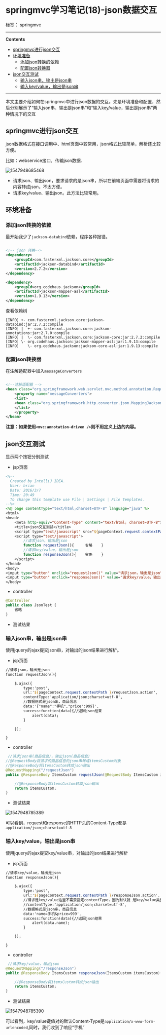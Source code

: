 ﻿# springmvc学习笔记(18)-json数据交互

标签： springmvc

---

**Contents**

  - [springmvc进行json交互](#springmvc进行json交互)
  - [环境准备](#环境准备)
    - [添加json转换的依赖](#添加json转换的依赖)
    - [配置json转换器](#配置json转换器)
  - [json交互测试](#json交互测试)
    - [输入json串，输出是json串](#输入json串，输出是json串)
    - [输入key/value，输出是json串](#输入keyvalue，输出是json串)



---



本文主要介绍如何在springmvc中进行json数据的交互，先是环境准备和配置，然后分别展示了“输入json串，输出是json串”和“输入key/value，输出是json串”两种情况下的交互


## springmvc进行json交互

json数据格式在接口调用中、html页面中较常用，json格式比较简单，解析还比较方便。

比如：webservice接口，传输json数据.

![1547948685468](assets/1547948685468.png)



- 请求json、输出json，要求请求的是json串，所以在前端页面中需要将请求的内容转成json，不太方便。
- 请求key/value、输出json。此方法比较常用。

## 环境准备

### 添加json转换的依赖

最开始我少了`jackson-databind`依赖，程序各种报错。

```xml

<!-- json 转换-->
<dependency>
    <groupId>com.fasterxml.jackson.core</groupId>
    <artifactId>jackson-databind</artifactId>
    <version>2.7.2</version>
</dependency>

<dependency>
    <groupId>org.codehaus.jackson</groupId>
    <artifactId>jackson-mapper-asl</artifactId>
    <version>1.9.13</version>
</dependency>
```

查看依赖树

```
[INFO] +- com.fasterxml.jackson.core:jackson-databind:jar:2.7.2:compile
[INFO] |  +- com.fasterxml.jackson.core:jackson-annotations:jar:2.7.0:compile
[INFO] |  \- com.fasterxml.jackson.core:jackson-core:jar:2.7.2:compile
[INFO] \- org.codehaus.jackson:jackson-mapper-asl:jar:1.9.13:compile
[INFO]    \- org.codehaus.jackson:jackson-core-asl:jar:1.9.13:compile
```


### 配置json转换器

在注解适配器中加入`messageConverters`

```xml

<!--注解适配器 -->
<bean class="org.springframework.web.servlet.mvc.method.annotation.RequestMappingHandlerAdapter">
	<property name="messageConverters">
	<list>
	<bean class="org.springframework.http.converter.json.MappingJacksonHttpMessageConverter"></bean>
	</list>
	</property>
</bean>
```

**注意：如果使用`<mvc:annotation-driven />`则不用定义上边的内容。**

## json交互测试

显示两个按钮分别测试

- jsp页面

```jsp
<%--
  Created by IntelliJ IDEA.
  User: brian
  Date: 2016/3/7
  Time: 20:49
  To change this template use File | Settings | File Templates.
--%>
<%@ page contentType="text/html;charset=UTF-8" language="java" %>
<html>
<head>
    <meta http-equiv="Content-Type" content="text/html; charset=UTF-8">
    <title>json交互测试</title>
    <script type="text/javascript" src="${pageContext.request.contextPath }/js/jquery-1.4.4.min.js"></script>
    <script type="text/javascript">
        //请求json，输出是json
        function requestJson(){     省略    }
        //请求key/value，输出是json
        function responseJson(){    省略    }
    </script>
</head>
<body>
<input type="button" onclick="requestJson()" value="请求json，输出是json"/>
<input type="button" onclick="responseJson()" value="请求key/value，输出是json"/>
</body>

```

- controller


```java
@Controller
public class JsonTest {
    省略
}
```

- 测试结果


### 输入json串，输出是json串

使用jquery的ajax提交json串，对输出的json结果进行解析。

- jsp页面

```jsp
//请求json，输出是json
function requestJson(){

    $.ajax({
        type:'post',
        url:'${pageContext.request.contextPath }/requestJson.action',
        contentType:'application/json;charset=utf-8',
        //数据格式是json串，商品信息
        data:'{"name":"手机","price":999}',
        success:function(data){//返回json结果
            alert(data);
        }

    });

}
```

- controller

```java
 //请求json串(商品信息)，输出json(商品信息)
//@RequestBody将请求的商品信息的json串转成itemsCustom对象
//@ResponseBody将itemsCustom转成json输出
@RequestMapping("/requestJson")
public @ResponseBody ItemsCustom requestJson(@RequestBody ItemsCustom itemsCustom){

    //@ResponseBody将itemsCustom转成json输出
    return itemsCustom;
}
```

- 测试结果

![1547948785389](assets/1547948785389.png)



可以看到，request和response的HTTP头的Content-Type都是`application/json;charset=utf-8`


### 输入key/value，输出是json串

使用jquery的ajax提交key/value串，对输出的json结果进行解析

- jsp页面

```jsp
//请求key/value，输出是json
function responseJson(){

    $.ajax({
        type:'post',
        url:'${pageContext.request.contextPath }/responseJson.action',
        //请求是key/value这里不需要指定contentType，因为默认就 是key/value类型
        //contentType:'application/json;charset=utf-8',
        //数据格式是json串，商品信息
        data:'name=手机&price=999',
        success:function(data){//返回json结果
            alert(data.name);
        }

    });

}
```

- controller


```java
 //请求key/value，输出json
@RequestMapping("/responseJson")
public @ResponseBody ItemsCustom responseJson(ItemsCustom itemsCustom){

    //@ResponseBody将itemsCustom转成json输出
    return itemsCustom;
}
```

- 测试结果

![1547948785390](assets/1547948785390.png)




可以看到，key/value键值对的默认Content-Type是`application/x-www-form-urlencoded`,同时，我们收到了响应“手机”


